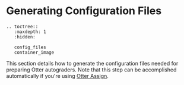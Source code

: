 # Generating Configuration Files

```eval_rst
.. toctree::
   :maxdepth: 1
   :hidden:

   config_files
   container_image
```

This section details how to generate the configuration files needed for preparing Otter autograders. Note that this step can be accomplished automatically if you're using [Otter Assign](../../otter_assign/index.md).
